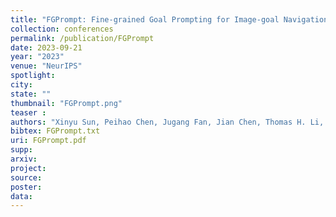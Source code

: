 ```yaml
---
title: "FGPrompt: Fine-grained Goal Prompting for Image-goal Navigation"
collection: conferences
permalink: /publication/FGPrompt
date: 2023-09-21
year: "2023"
venue: "NeurIPS"
spotlight:
city: 
state: ""
thumbnail: "FGPrompt.png"
teaser : 
authors: "Xinyu Sun, Peihao Chen, Jugang Fan, Jian Chen, Thomas H. Li, Mingkui Tan"
bibtex: FGPrompt.txt
uri: FGPrompt.pdf
supp:
arxiv: 
project:
source:
poster: 
data:
---
```

